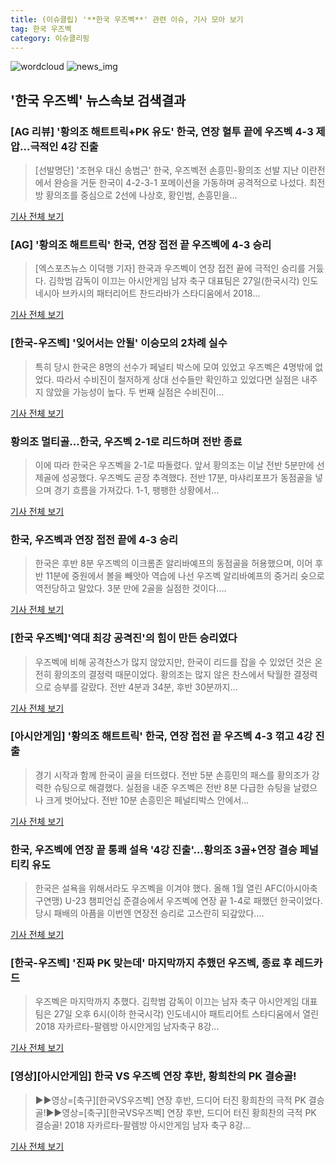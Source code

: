 ```yaml
---
title: (이슈클립) '**한국 우즈벡**' 관련 이슈, 기사 모아 보기
tag: 한국 우즈벡
category: 이슈클리핑
---
```

![wordcloud](https://s3.ap-northeast-2.amazonaws.com/lyrics101-wordcloud/2018-08-27-1535371184.png)
![news_img](https://user-images.githubusercontent.com/42597476/44507050-1206f400-a6e4-11e8-8d98-7ffbfebb353f.png)
## **'**한국 우즈벡**'** 뉴스속보 검색결과
### [AG 리뷰] '황의조 해트트릭+PK 유도' 한국, 연장 혈투 끝에 우즈벡 4-3 제압...극적인 4강 진출

>[선발명단] '조현우 대신 송범근' 한국, 우즈벡전 손흥민-황의조 선발 지난 이란전에서 완승을 거둔 한국이 4-2-3-1 포메이션을 가동하며 공격적으로 나섰다. 최전방 황의조를 중심으로 2선에 나상호, 황인범, 손흥민을...

<a href="http://www.interfootball.co.kr/news/articleView.html?idxno=236457" target="_blank">기사 전체 보기</a>

### [AG] '황의조 해트트릭' 한국, 연장 접전 끝 우즈벡에 4-3 승리

>[엑스포츠뉴스 이덕행 기자] 한국과 우즈벡이 연장 접전 끝에 극적인 승리를 거둤다. 김학범 감독이 이끄는 아시안게임 남자 축구 대표팀은 27일(한국시각) 인도네시아 브카시의 패터리어트 찬드라바가 스타디움에서 2018...

<a href="http://www.xportsnews.com/?ac=article_view&entry_id=1012554" target="_blank">기사 전체 보기</a>

### [한국-우즈벡] '잊어서는 안될' 이승모의 2차례 실수

>특히 당시 한국은 8명의 선수가 페널티 박스에 모여 있었고 우즈벡은 4명밖에 없었다. 따라서 수비진이 철저하게 상대 선수들만 확인하고 있었다면 실점은 내주지 않았을 가능성이 높다.   두 번째 실점은 수비진이...

<a href="http://www.osen.co.kr/article/G1110976301" target="_blank">기사 전체 보기</a>

### 황의조 멀티골…한국, 우즈벡 2-1로 리드하며 전반 종료

>이에 따라 한국은 우즈벡을 2-1로 따돌렸다. 앞서 황의조는 이날 전반 5분만에 선제골에 성공했다. 우즈벡도 곧장 추격했다. 전반 17분, 마샤리포프가 동점골을 넣으며 경기 흐름을 가져갔다. 1-1, 팽팽한 상황에서...

<a href="http://news.joins.com/article/olink/22510767" target="_blank">기사 전체 보기</a>

### 한국, 우즈벡과 연장 접전 끝에 4-3 승리

>한국은 후반 8분 우즈벡의 이크롬존 알리바예프의 동점골을 허용했으며, 이어 후반 11분에 중원에서 볼을 빼앗아 역습에 나선 우즈벡 알리바예프의 중거리 슛으로 역전당하고 말았다.  3분 만에 2골을 실점한 것이다....

<a href="http://www.shinailbo.co.kr/news/articleView.html?idxno=1100746" target="_blank">기사 전체 보기</a>

### [**한국 우즈벡**]'역대 최강 공격진'의 힘이 만든 승리였다

>우즈벡에 비해 공격찬스가 많지 않았지만, 한국이 리드를 잡을 수 있었던 것은 온전히 황의조의 결정력 때문이었다. 황의조는 많지 않은 찬스에서 탁월한 결정력으로 승부를 갈랐다. 전반 4분과 34분, 후반 30분까지...

<a href="http://sports.chosun.com/news/ntype.htm?id=201808280100251860019272&servicedate=20180827" target="_blank">기사 전체 보기</a>

### [아시안게임] '황의조 해트트릭' 한국, 연장 접전 끝 우즈벡 4-3 꺾고 4강 진출

>경기 시작과 함께 한국이 골을 터뜨렸다. 전반 5분 손흥민의 패스를 황의조가 강력한 슈팅으로 해결했다. 실점을 내준 우즈벡은 전반 8분 다급한 슈팅을 날렸으나 크게 벗어났다. 전반 10분 손흥민은 페널티박스 안에서...

<a href="http://www.spotvnews.co.kr/?mod=news&act=articleView&idxno=233422" target="_blank">기사 전체 보기</a>

### 한국, 우즈벡에 연장 끝 통쾌 설욕 '4강 진출'…황의조 3골+연장 결승 페널티킥 유도

>한국은 설욕을 위해서라도 우즈벡을 이겨야 했다. 올해 1월 열린 AFC(아시아축구연맹) U-23 챔피언십 준결승에서 우즈벡에 연장 끝 1-4로 패했던 한국이었다. 당시 패배의 아픔을 이번엔 연장전 승리로 고스란히 되갚았다....

<a href="http://www.mediapen.com/news/view/378796" target="_blank">기사 전체 보기</a>

### [한국-우즈벡] '진짜 PK 맞는데' 마지막까지 추했던 우즈벡, 종료 후 레드카드

>우즈벡은 마지막까지 추했다. 김학범 감독이 이끄는 남자 축구 아시안게임 대표팀은 27일 오후 6시(이하 한국시각) 인도네시아 패트리어트 스타디움에서 열린 2018 자카르타-팔렘방 아시안게임 남자축구 8강...

<a href="http://sports.hankooki.com/lpage/soccer/201808/sp2018082720431398040.htm" target="_blank">기사 전체 보기</a>

### [영상][아시안게임] 한국 VS 우즈벡 연장 후반, 황희찬의 PK 결승골!

>▶▶영상=[축구][한국VS우즈벡] 연장 후반, 드디어 터진 황희찬의 극적 PK 결승골!▶▶영상=[축구][한국VS우즈벡] 연장 후반, 드디어 터진 황희찬의 극적 PK 결승골! 2018 자카르타-팔렘방 아시안게임 남자 축구 8강...

<a href="https://programs.sbs.co.kr/sports/ag2018/article/56053/S10009188702" target="_blank">기사 전체 보기</a>


